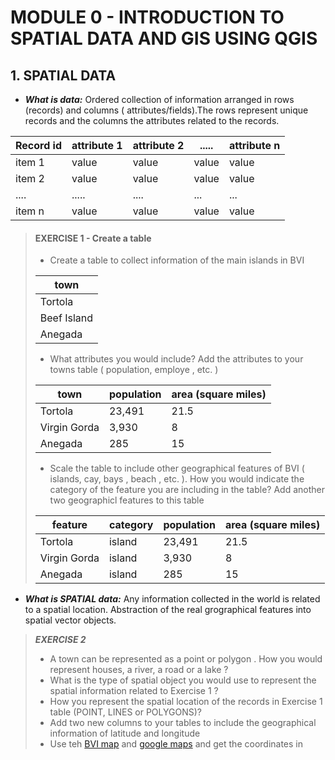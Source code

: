 # MODULE 0 - INTRODUCTION TO SPATIAL DATA AND GIS USING QGIS

## 1. SPATIAL DATA

- ***What is data:*** Ordered collection of information arranged in rows (records) and columns ( attributes/fields).The rows represent unique records and the columns the attributes related to the records.

| Record id      | attribute 1 | attribute 2 | .....  | attribute n |
| ----------- | ----------- | ----------- | ----------- |------------|
| item 1      | value       | value       | value       | value       |
| item 2   | value        | value       | value       | value       |
 | ....   | .....        | ....       | ...       | ...       |
| item n   | value        | value       | value       | value       |


> #### EXERCISE 1 - Create a table
> 
>  - Create a table to collect information of the main islands in BVI
>
>   | town    |  
> | ----------- |  
> | Tortola  |  
> | Beef Island  | 
> | Anegada  |
>
>  - What attributes you would include? Add the attributes to your towns table ( population, employe , etc. ) 
>
>   | town    |  population | area (square miles) |
> | ----------- | ----------- |   ----------- | 
> | Tortola  |  23,491 | 21.5 |
> | Virgin Gorda | 3,930 |8  |
> | Anegada  | 285 |  15 |
> 
>  - Scale the table to include other geographical features of BVI  ( islands, cay, bays , beach , etc.  ). How you would indicate the category of the feature you are including in the table? Add another two geographicl features to this table
>  
>   | feature    | category | population | area (square miles) |
> | ----------- | ----------- |   ----------- |  ----------- | 
> | Tortola  | island | 23,491 | 21.5 |
> | Virgin Gorda | island | 3,930 |8  |
> | Anegada  | island| 285 |  15 |

- ***What is SPATIAL data:*** Any information collected in the world is related to a spatial location.  Abstraction of the real grographical features into spatial vector objects.



> ***EXERCISE 2***
>
> - A town can be represented as a point or polygon . How you would represent houses, a river, a road or a lake ? 
> - What is the type of spatial object you would use to represent the  spatial information related to  Exercise 1 ?
> - How you represent the spatial location of the records in Exercise 1 table (POINT, LINES or POLYGONS)?
> - Add two new columns to your tables to include the geographical information of latitude and longitude
> - Use teh [BVI map](http://www.skyviews.com/british-virgin-islands-map/BVI_Islands_Mapside.jpg) and [google maps](https://www.google.com/maps/@18.3995843,-64.694019,1589m/data=!3m1!1e3!5m1!1e4) and get the coordinates in 
